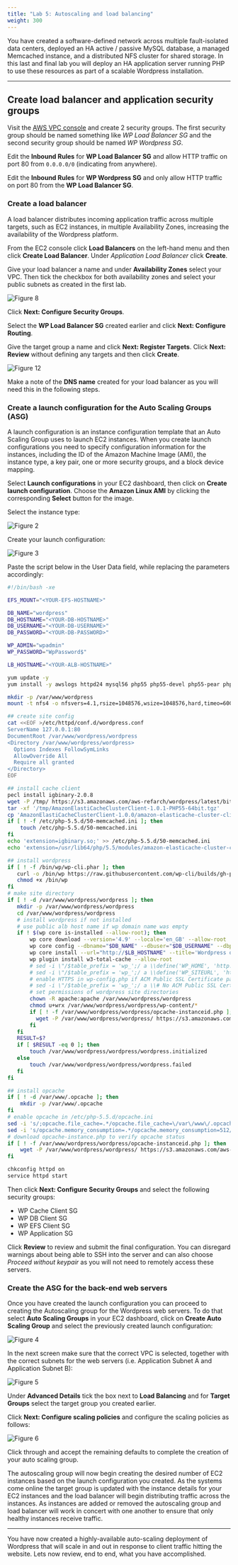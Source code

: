 ```yaml
---
title: "Lab 5: Autoscaling and load balancing"
weight: 300
---
```


You have created a software-defined network across multiple fault-isolated data centers, deployed an HA active / passive MySQL database, a managed Memcached instance, and a distributed NFS cluster for shared storage.  In this last and final lab you will deploy an HA application server running PHP to use these resources as part of a scalable Wordpress installation.  

---

## Create load balancer and application security groups

Visit the [AWS VPC console](https://console.aws.amazon.com/vpc/home) and create 2 security groups.  The first security group should be named something like *WP Load Balancer SG* and the second security group should be named *WP Wordpress SG*.  

Edit the **Inbound Rules** for **WP Load Balancer SG** and allow HTTP traffic on port 80 from `0.0.0.0/0` (indicating from anywhere).

Edit the **Inbound Rules** for **WP Wordpress SG** and only allow HTTP traffic on port 80 from the **WP Load Balancer SG**.

### Create a load balancer

A load balancer distributes incoming application traffic across multiple targets, such as EC2 instances, in multiple Availability Zones, increasing the availability of the Wordpress platform.

From the EC2 console click **Load Balancers** on the left-hand menu and then click **Create Load Balancer**.  Under *Application Load Balancer* click **Create**.  

Give your load balancer a name and under **Availability Zones** select your VPC.  Then tick the checkbox for both availability zones and select your public subnets as created in the first lab.  

![Figure 8](/images/asg8.png)

Click **Next: Configure Security Groups**.

Select the **WP Load Balancer SG** created earlier and click **Next: Configure Routing**.

Give the target group a name and click **Next: Register Targets**.  Click **Next: Review** without defining any targets and then click **Create**.

![Figure 12](/images/asg12.png)

Make a note of the **DNS name** created for your load balancer as you will need this in the following steps.

### Create a launch configuration for the Auto Scaling Groups (ASG)

A launch configuration is an instance configuration template that an Auto Scaling Group uses to launch EC2 instances. When you create launch configurations you need to specify configuration information for the instances, including the ID of the Amazon Machine Image (AMI), the instance type, a key pair, one or more security groups, and a block device mapping. 

Select **Launch configurations** in your EC2 dashboard, then click on **Create launch configuration**. Choose the **Amazon Linux AMI** by clicking the corresponding **Select** button for the image.

Select the instance type:

![Figure 2](/images/asg2.png)

Create your launch configuration:

![Figure 3](/images/asg3.png)

Paste the script below in the User Data field, while replacing the parameters accordingly:

```bash
#!/bin/bash -xe

EFS_MOUNT="<YOUR-EFS-HOSTNAME>"

DB_NAME="wordpress"
DB_HOSTNAME="<YOUR-DB-HOSTNAME>"
DB_USERNAME="<YOUR-DB-USERNAME>"
DB_PASSWORD="<YOUR-DB-PASSWORD>"

WP_ADMIN="wpadmin"
WP_PASSWORD="WpPassword$"

LB_HOSTNAME="<YOUR-ALB-HOSTNAME>"

yum update -y
yum install -y awslogs httpd24 mysql56 php55 php55-devel php55-pear php55-mysqlnd gcc-c++ php55-opcache

mkdir -p /var/www/wordpress
mount -t nfs4 -o nfsvers=4.1,rsize=1048576,wsize=1048576,hard,timeo=600,retrans=2 $EFS_MOUNT:/ /var/www/wordpress

## create site config
cat <<EOF >/etc/httpd/conf.d/wordpress.conf
ServerName 127.0.0.1:80
DocumentRoot /var/www/wordpress/wordpress
<Directory /var/www/wordpress/wordpress>
  Options Indexes FollowSymLinks
  AllowOverride All
  Require all granted
</Directory>
EOF

## install cache client
pecl install igbinary-2.0.8
wget -P /tmp/ https://s3.amazonaws.com/aws-refarch/wordpress/latest/bits/AmazonElastiCacheClusterClient-1.0.1-PHP55-64bit.tgz
tar -xf '/tmp/AmazonElastiCacheClusterClient-1.0.1-PHP55-64bit.tgz'
cp 'AmazonElastiCacheClusterClient-1.0.0/amazon-elasticache-cluster-client.so' /usr/lib64/php/5.5/modules/
if [ ! -f /etc/php-5.5.d/50-memcached.ini ]; then
    touch /etc/php-5.5.d/50-memcached.ini
fi
echo 'extension=igbinary.so;' >> /etc/php-5.5.d/50-memcached.ini
echo 'extension=/usr/lib64/php/5.5/modules/amazon-elasticache-cluster-client.so;' >> /etc/php-5.5.d/50-memcached.ini

## install wordpress
if [ ! -f /bin/wp/wp-cli.phar ]; then
   curl -o /bin/wp https://raw.githubusercontent.com/wp-cli/builds/gh-pages/phar/wp-cli.phar
   chmod +x /bin/wp
fi
# make site directory
if [ ! -d /var/www/wordpress/wordpress ]; then
   mkdir -p /var/www/wordpress/wordpress
   cd /var/www/wordpress/wordpress
   # install wordpress if not installed
   # use public alb host name if wp domain name was empty
   if ! $(wp core is-installed --allow-root); then
       wp core download --version='4.9' --locale='en_GB' --allow-root
       wp core config --dbname="$DB_NAME" --dbuser="$DB_USERNAME" --dbpass="$DB_PASSWORD" --dbhost="$DB_HOSTNAME" --dbprefix=wp_ --allow-root
       wp core install --url="http://$LB_HOSTNAME" --title='Wordpress on AWS' --admin_user="$WP_ADMIN" --admin_password="$WP_PASSWORD" --admin_email='admin@example.com' --allow-root
       wp plugin install w3-total-cache --allow-root
       # sed -i \"/$table_prefix = 'wp_';/ a \\define('WP_HOME', 'http://' . \\$_SERVER['HTTP_HOST']); \" /var/www/wordpress/wordpress/wp-config.php
       # sed -i \"/$table_prefix = 'wp_';/ a \\define('WP_SITEURL', 'http://' . \\$_SERVER['HTTP_HOST']); \" /var/www/wordpress/wordpress/wp-config.php
       # enable HTTPS in wp-config.php if ACM Public SSL Certificate parameter was not empty
       # sed -i \"/$table_prefix = 'wp_';/ a \\# No ACM Public SSL Certificate \" /var/www/wordpress/wordpress/wp-config.php
       # set permissions of wordpress site directories
       chown -R apache:apache /var/www/wordpress/wordpress
       chmod u+wrx /var/www/wordpress/wordpress/wp-content/*
       if [ ! -f /var/www/wordpress/wordpress/opcache-instanceid.php ]; then
         wget -P /var/www/wordpress/wordpress/ https://s3.amazonaws.com/aws-refarch/wordpress/latest/bits/opcache-instanceid.php
       fi
   fi
   RESULT=$?
   if [ $RESULT -eq 0 ]; then
       touch /var/www/wordpress/wordpress/wordpress.initialized
   else
       touch /var/www/wordpress/wordpress/wordpress.failed
   fi
fi

## install opcache
if [ ! -d /var/www/.opcache ]; then
    mkdir -p /var/www/.opcache
fi
# enable opcache in /etc/php-5.5.d/opcache.ini
sed -i 's/;opcache.file_cache=.*/opcache.file_cache=\/var\/www\/.opcache/' /etc/php-5.5.d/opcache.ini
sed -i 's/opcache.memory_consumption=.*/opcache.memory_consumption=512/' /etc/php-5.5.d/opcache.ini
# download opcache-instance.php to verify opcache status
if [ ! -f /var/www/wordpress/wordpress/opcache-instanceid.php ]; then
    wget -P /var/www/wordpress/wordpress/ https://s3.amazonaws.com/aws-refarch/wordpress/latest/bits/opcache-instanceid.php
fi

chkconfig httpd on
service httpd start
```

Then click **Next: Configure Security Groups** and select the following security groups:

 - WP Cache Client SG
 - WP DB Client SG
 - WP EFS Client SG
 - WP Application SG

Click **Review** to review and submit the final configuration.  You can disregard warnings about being able to SSH into the server and can also choose *Proceed without keypair* as you will not need to remotely access these servers.

### Create the ASG for the back-end web servers

Once you have created the launch configuration you can proceed to creating the Autoscaling group for the Wordpress web servers. To do that select **Auto Scaling Groups** in your EC2 dashboard, click on **Create Auto Scaling Group** and select the previously created launch configuration:

![Figure 4](/images/asg4.png)

In the next screen make sure that the correct VPC is selected, together with the correct subnets for the web servers (i.e. Application Subnet A and Application Subnet B):

![Figure 5](/images/asg5.png)

Under **Advanced Details** tick the box next to **Load Balancing** and for **Target Groups** select the target group you created earlier.

Click **Next: Configure scaling policies** and configure the scaling policies as follows:

![Figure 6](/images/asg6.png)

Click through and accept the remaining defaults to complete the creation of your auto scaling group.

The autoscaling group will now begin creating the desired number of EC2 instances based on the launch configuration you created.  As the systems come online the target group is updated with the instance details for your EC2 instances and the load balancer will begin distributing traffic across the instances.  As instances are added or removed the autoscaling group and load balancer will work in concert with one another to ensure that only healthy instances receive traffic.

---

You have now created a highly-available auto-scaling deployment of Wordpress that will scale in and out in response to client traffic hitting the website.  Lets now review, end to end, what you have accomplished.
